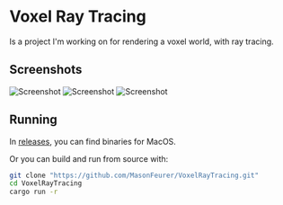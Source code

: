 # Voxel Ray Tracing
Is a project I'm working on for rendering a voxel world, with ray tracing.

## Screenshots
![Screenshot](https://github.com/MasonFeurer/VoxelRayTracing/blob/main/images/230129-200315.png?raw=true)
![Screenshot](https://github.com/MasonFeurer/VoxelRayTracing/blob/main/images/230129-200353.png?raw=true)
![Screenshot](https://github.com/MasonFeurer/VoxelRayTracing/blob/main/images/230129-200247.png?raw=true)

## Running
In [releases](https://github.com/MasonFeurer/VoxelRayTracing/tree/main/releases), you can find binaries for MacOS.

Or you can build and run from source with:
```sh
git clone "https://github.com/MasonFeurer/VoxelRayTracing.git"
cd VoxelRayTracing
cargo run -r
```
